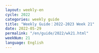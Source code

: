 ```yaml
---
layout: weekly-en
cycle: 2022
categories: weekly guide
title: "Weekly Guide：2022-2023 Week 21"
date: 2022-05-29
permalink: "/en/guide/2022/wk21.html"
weekNum: 21
language: English
---
```

